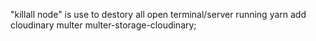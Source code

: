 "killall node" is use to destory all open terminal/server running
yarn add cloudinary multer multer-storage-cloudinary;
